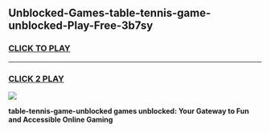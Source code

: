 
## Unblocked-Games-table-tennis-game-unblocked-Play-Free-3b7sy
<h3>
<a href="https://premium76.site?title=table-tennis-game-unblocked&ref=19M">CLICK TO PLAY</a></h3>
<hr>

<h3>
<a href="https://premium76.site?title=table-tennis-game-unblocked&ref=19M">CLICK 2 PLAY</a>
  
</h3>

<a href="https://premium76.site?title=table-tennis-game-unblocked&ref=19M"><img src="https://clearcache.store/games.png"></a>


**table-tennis-game-unblocked games unblocked: Your Gateway to Fun and Accessible Online Gaming**
